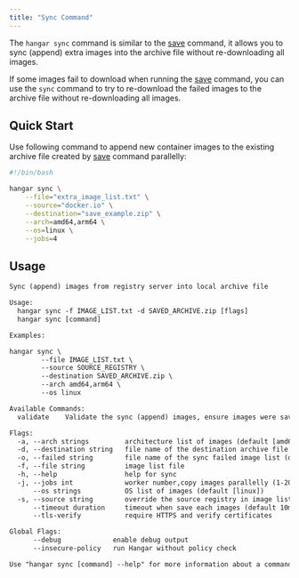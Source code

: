 ```yaml
---
title: "Sync Command"
---
```


The `hangar sync` command is similar to the [save](../save/save) command, it allows you to sync (append) extra images into the archive file without re-downloading all images.

If some images fail to download when running the [save](../save/save) command, you can use the `sync` command to try to re-download the failed images to the archive file without re-downloading all images.

## Quick Start

Use following command to append new container images to the existing archive file created by [save](../save/save#quick-start) command parallelly:

```bash
#!/bin/bash

hangar sync \
    --file="extra_image_list.txt" \
    --source="docker.io" \
    --destination="save_example.zip" \
    --arch=amd64,arm64 \
    --os=linux \
    --jobs=4
```

## Usage

```txt title="hangar sync --help"
Sync (append) images from registry server into local archive file

Usage:
  hangar sync -f IMAGE_LIST.txt -d SAVED_ARCHIVE.zip [flags]
  hangar sync [command]

Examples:

hangar sync \
        --file IMAGE_LIST.txt \
        --source SOURCE_REGISTRY \
        --destination SAVED_ARCHIVE.zip \
        --arch amd64,arm64 \
        --os linux

Available Commands:
  validate    Validate the sync (append) images, ensure images were saved into archive file

Flags:
  -a, --arch strings         architecture list of images (default [amd64,arm64])
  -d, --destination string   file name of the destination archive file
  -o, --failed string        file name of the sync failed image list (default "sync-failed.txt")
  -f, --file string          image list file
  -h, --help                 help for sync
  -j, --jobs int             worker number,copy images parallelly (1-20) (default 1)
      --os strings           OS list of images (default [linux])
  -s, --source string        override the source registry in image list
      --timeout duration     timeout when save each images (default 10m0s)
      --tls-verify           require HTTPS and verify certificates

Global Flags:
      --debug             enable debug output
      --insecure-policy   run Hangar without policy check

Use "hangar sync [command] --help" for more information about a command.
```
